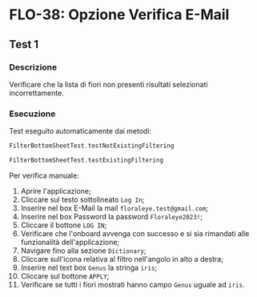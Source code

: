 # FLO-38: Opzione Verifica E-Mail

## Test 1

### Descrizione

Verificare che la lista di fiori non presenti risultati selezionati incorrettamente.

### Esecuzione

Test eseguito automaticamente dai metodi:
```kotlin
FilterBottomSheetTest.testNotExistingFiltering
```
```kotlin
FilterBottomSheetTest.testExistingFiltering
```

Per verifica manuale:
1. Aprire l'applicazione;
2. Cliccare sul testo sottolineato `Log In`;
3. Inserire nel box E-Mail la mail `floraleye.test@gmail.com`;
4. Inserire nel box Password la password `Floraleye2023!`;
5. Cliccare il bottone `LOG IN`;
6. Verificare che l'onboard avvenga con successo e si sia rimandati alle funzionalità dell'applicazione;
7. Navigare fino alla sezione `Dictionary`;
8. Cliccare sull'icona relativa al filtro nell'angolo in alto a destra;
9. Inserire nel text box `Genus` la stringa `iris`;
10. Cliccare sul bottone `APPLY`;
11. Verificare se tutti i fiori mostrati hanno campo `Genus` uguale ad `iris`.